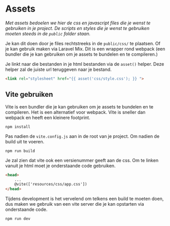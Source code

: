 # Assets 

*Met assets bedoelen we hier de css en javascript files die je wenst te gebruiken in je project. De scripts en styles die je wenst te gebruiken moeten steeds in de `public` folder staan.*

Je kan dit doen door je files rechtstreeks in de `public/css/` te plaatsen. Of je kan gebruik maken via Laravel Mix. Dit is een wrapper rond webpack (een bundler die je kan gebruiken om je assets te bundelen en te compileren.)

Je linkt naar die bestanden in je html bestanden via de `asset()` helper. Deze helper zal de juiste url teruggeven naar je bestand. 

``` html
<link rel="stylesheet" href="{{ asset('css/style.css'); }} ">
```

## Vite gebruiken

Vite is een bundler die je kan gebruiken om je assets te bundelen en te compileren. Het is een alternatief voor webpack. Vite is sneller dan webpack en heeft een kleinere footprint.

``` shell
npm install
```

Pas nadien de `vite.config.js` aan in de root van je project. Om nadien de build uit te voeren.

``` shell
npm run build
```

Je zal zien dat vite ook een versienummer geeft aan de css. Om te linken vanuit je html moet je onderstaande code gebruiken. 

``` html
<head>
    ...
    @vite(['resources/css/app.css'])
</head>
```

Tijdens development is het vervelend om telkens een build te moeten doen, dus maken we gebruik van een vite server die je kan opstarten via onderstaande code.

``` shell
npm run dev
```

